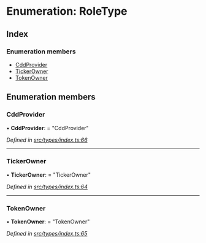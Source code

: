 # Enumeration: RoleType

## Index

### Enumeration members

* [CddProvider](_src_types_index_.roletype.md#cddprovider)
* [TickerOwner](_src_types_index_.roletype.md#tickerowner)
* [TokenOwner](_src_types_index_.roletype.md#tokenowner)

## Enumeration members

###  CddProvider

• **CddProvider**: = "CddProvider"

*Defined in [src/types/index.ts:66](https://github.com/PolymathNetwork/polymesh-sdk/blob/6f0a424/src/types/index.ts#L66)*

___

###  TickerOwner

• **TickerOwner**: = "TickerOwner"

*Defined in [src/types/index.ts:64](https://github.com/PolymathNetwork/polymesh-sdk/blob/6f0a424/src/types/index.ts#L64)*

___

###  TokenOwner

• **TokenOwner**: = "TokenOwner"

*Defined in [src/types/index.ts:65](https://github.com/PolymathNetwork/polymesh-sdk/blob/6f0a424/src/types/index.ts#L65)*

